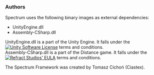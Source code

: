 ### Authors
Spectrum uses the following binary images as external dependencies:
  - UnityEngine.dll
  - Assembly-CSharp.dll

UnityEngine.dll is a part of the Unity Engine. It falls under the [![Unity Software License](https://unity3d.com/legal/eula)](https://unity3d.com/legal/eula)
 terms and conditions.  
Assembly-CSharp.dll is a part of the Distance game. It falls under the [![Refract Studios' EULA](http://store.steampowered.com/eula/233610_eula_0)](http://store.steampowered.com/eula/233610_eula_0)
 terms and conditions.
 
The Spectrum Framework was created by Tomasz Cichoń (Ciastex).
